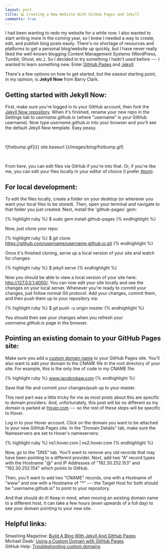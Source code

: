 ```yaml
---
layout: post
title: 💻 Creating a New Website With GitHub Pages and Jekyll
comments: true
---
```


I had been wanting to redo my website for a while now. I also wanted to start writing more in the coming year, so I knew I needed a way to create, edit, and publish blog posts easily. There's no shortage of resources and platforms to get a personal blog/website up quickly, but I have never really liked the well-known blogging Content Management Systems (WordPress, Tumblr, Ghost, etc.). So I decided to try something I hadn't used before --- I wanted to learn something new. Enter <a href="https://pages.github.com/" target="_blank">GitHub Pages</a> and <a href="https://jekyllrb.com/" target="_blank">Jekyll</a>.

There's a few options on how to get started, but the _easiest_ starting point, in my opinion, is **Jekyll Now** from Barry Clark.

<h2 class="blog-subhead">Getting started with Jekyll Now:</h2>

First, make sure you're logged in to your GitHub account, then fork the <a href="https://github.com/barryclark/jekyll-now" target="_blank">Jekyll Now repository</a>. When it's finished, rename your new repo in the Settings tab to _username.github.io_ (where "username" is your GitHub username). Now type _username.github.io_ into your browser and you'll see the default Jekyll Now template. Easy peasy.

<br>

![fistbump.gif]({{ site.baseurl }}/images/blog/fistbump.gif)

<br>

From here, you can edit files via GitHub if you're into that. Or, if you're like me, you can edit your files locally in your editor of choice (I prefer <a href="https://atom.io/" target="_blank">Atom</a>).

<h2 class="blog-subhead">For local development:</h2>

To edit the files locally, create a folder on your desktop (or wherever you want your local files to be stored). Then, open your terminal and navigate to that folder you just created. Next, install the 'github-pages' gem:


{% highlight ruby %}
$ sudo gem install github-pages
{% endhighlight %}

Now, just clone your repo:


{% highlight ruby %}
$ git clone https://github.com/username/username.github.io.git
{% endhighlight %}

Once it's finished cloning, serve up a local version of your site and watch for changes:

{% highlight ruby %}
$ jekyll serve
{% endhighlight %}

Now you should be able to view a local version of your site here: <a href="http://127.0.0.1:4000/" target="_blank">http://127.0.0.1:4000/</a>. You can now edit your site locally and see the changes on your local server. Whenever you're ready to commit your changes, just follow normal Git protocol. Add your changes, commit them, and then push them up to your repository via:

{% highlight ruby %}
$ git push -u origin master
{% endhighlight %}

You should then see your changes when you refresh your _username.github.io_ page in the browser.

<h2 class="blog-subhead">Pointing an existing domain to your GitHub Pages site:</h2>

Make sure you add a <a href="https://help.github.com/articles/adding-or-removing-a-custom-domain-for-your-github-pages-site/" target="_target"> custom domain name</a> to your GitHub Pages site. You'll also want to add your domain to the CNAME file in the root directory of your site. For example, this is the only line of code in my CNAME file:

{% highlight ruby %}
www.jacobrokaw.com
{% endhighlight %}

Save that file and commit your changes/push up to your master.

This next part was a little tricky for me as most posts about this are specific to domain providers. And, unfortunately, this post will be no different as my domain is parked at <a href="hover.com" target="_blank">Hover.com</a> --- so the rest of these steps will be specific to Hover.

Log in to your Hover account. Click on the domain you want to be attached to your new GitHub Pages site. In the "Domain Details" tab, make sure the Nameservers are set to Hover's nameservers:

{% highlight ruby %}
ns1.hover.com | ns2.hover.com
{% endhighlight %}

Now, go to the "DNS" tab. You'll want to remove any old records that may have been pointing to a different provider. Next, add two "A" record types with the Hostname "@" and IP Addresses of "192.30.252.153" and "192.30.252.154" which points to GitHub.

Then, you'll want to add two "CNAME" records, one with a Hostname of "www" and one with a Hostname of "*" --- the Target Host for both should be "username.github.io" to point to your repository.

And that should do it! Keep in mind, when moving an existing domain name to a different host, it can take a few hours (even upwards of a full day) to see your domain pointing to your new site.

<h2 class="blog-subhead">Helpful links:</h2>

Smashing Magazine: [Build A Blog With Jekyll And GitHub Pages](https://www.smashingmagazine.com/2014/08/build-blog-jekyll-github-pages/)
<br>
Michael Deeb: [Using a Custom Domain with GitHub Pages](http://michaeljdeeb.com/blog/using-a-custom-domain-with-github-pages/)
<br>
GitHub Help: [Troubleshooting custom domains](https://help.github.com/articles/troubleshooting-custom-domains/)
